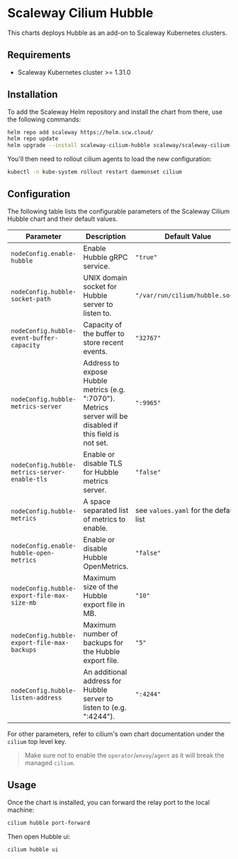 # Scaleway Cilium Hubble

This charts deploys Hubble as an add-on to Scaleway Kubernetes clusters.

## Requirements

* Scaleway Kubernetes cluster >= 1.31.0

## Installation

To add the Scaleway Helm repository and install the chart from there, use the following commands:

```sh
helm repo add scaleway https://helm.scw.cloud/
helm repo update
helm upgrade --install scaleway-cilium-hubble scaleway/scaleway-cilium-hubble
```

You'll then need to rollout cilium agents to load the new configuration:

```sh
kubectl -n kube-system rollout restart daemonset cilium
```

## Configuration

The following table lists the configurable parameters of the Scaleway Cilium Hubble chart and their default values.

| Parameter                                     | Description                                                                                                | Default Value                          |
| --------------------------------------------- | ---------------------------------------------------------------------------------------------------------- | -------------------------------------- |
| `nodeConfig.enable-hubble`                    | Enable Hubble gRPC service.                                                                                | `"true"`                               |
| `nodeConfig.hubble-socket-path`               | UNIX domain socket for Hubble server to listen to.                                                         | `"/var/run/cilium/hubble.sock"`        |
| `nodeConfig.hubble-event-buffer-capacity`     | Capacity of the buffer to store recent events.                                                             | `"32767"`                              |
| `nodeConfig.hubble-metrics-server`            | Address to expose Hubble metrics (e.g. ":7070"). Metrics server will be disabled if this field is not set. | `":9965"`                              |
| `nodeConfig.hubble-metrics-server-enable-tls` | Enable or disable TLS for Hubble metrics server.                                                           | `"false"`                              |
| `nodeConfig.hubble-metrics`                   | A space separated list of metrics to enable.                                                               | see `values.yaml` for the default list |
| `nodeConfig.enable-hubble-open-metrics`       | Enable or disable Hubble OpenMetrics.                                                                      | `"false"`                              |
| `nodeConfig.hubble-export-file-max-size-mb`   | Maximum size of the Hubble export file in MB.                                                              | `"10"`                                 |
| `nodeConfig.hubble-export-file-max-backups`   | Maximum number of backups for the Hubble export file.                                                      | `"5"`                                  |
| `nodeConfig.hubble-listen-address`            | An additional address for Hubble server to listen to (e.g. ":4244").                                       | `":4244"`                              |

For other parameters, refer to cilium's own chart documentation under the `cilium` top level key.

> Make sure not to enable the `operator`/`envoy`/`agent` as it will break the managed `cilium`.

## Usage

Once the chart is installed, you can forward the relay port to the local machine:

```sh
cilium hubble port-forward
```

Then open Hubble ui:

```sh
cilium hubble ui
```
